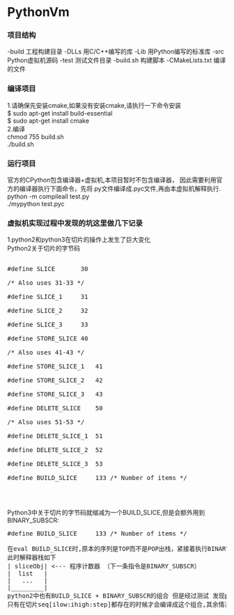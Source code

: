 # PythonVm

### 项目结构
-build 工程构建目录
-DLLs  用C/C++编写的库
-Lib   用Python编写的标准库
-src   Python虚拟机源码
-test  测试文件目录
-build.sh 构建脚本
-CMakeLists.txt 编译的文件

### 编译项目
1.请确保先安装cmake,如果没有安装cmake,请执行一下命令安装 <br/>
$ sudo apt-get install build-essential  <br/>
$ sudo apt-get install cmake            <br/>
2.编译 <br/>
chmod 755 build.sh <br/>
./build.sh         <br/>

### 运行项目
官方的CPython包含编译器+虚拟机,本项目暂时不包含编译器，
因此需要利用官方的编译器执行下面命令，先将.py文件编译成.pyc文件,再由本虚拟机解释执行. <br/>
python -m compileall test.py <br/>
./mypython test.pyc

### 虚拟机实现过程中发现的坑这里做几下记录
1.python2和python3在切片的操作上发生了巨大变化    <br/>
Python2关于切片的字节码    <br/>
<pre>    
#define SLICE		30     <br/>
/* Also uses 31-33 */      <br/>
#define SLICE_1		31    <br/>
#define SLICE_2		32    <br/>
#define SLICE_3		33    <br/>
#define STORE_SLICE	40    <br/>
/* Also uses 41-43 */    <br/>
#define STORE_SLICE_1	41    <br/>
#define STORE_SLICE_2	42    <br/>
#define STORE_SLICE_3	43    <br/>
#define DELETE_SLICE	50    <br/>
/* Also uses 51-53 */    <br/>
#define DELETE_SLICE_1	51    <br/>
#define DELETE_SLICE_2	52    <br/>
#define DELETE_SLICE_3	53    <br/>
#define BUILD_SLICE 	133	/* Number of items */    <br/>
</pre>    <br/>
Python3中关于切片的字节码就缩减为一个BUILD_SLICE,但是会额外用到BINARY_SUBSCR:    <br/>
<pre>
#define BUILD_SLICE 	133	/* Number of items */    <br/>
在eval BUILD_SLICE时,原本的序列是TOP而不是POP出栈，紧接着执行BINARY_SUBSCR
此时解释器栈如下
| sliceObj| <--- 程序计数器 （下一条指令是BINARY_SUBSCR）
|  list   |
|   ...   |
|_________|
python2中也有BUILD_SLICE + BINARY_SUBSCR的组合 但是经过测试 发现python2编译器
只有在切片seq[ilow:ihigh:step]都存在的时候才会编译成这个组合,其余情况都会使用上面的字节码
</pre>